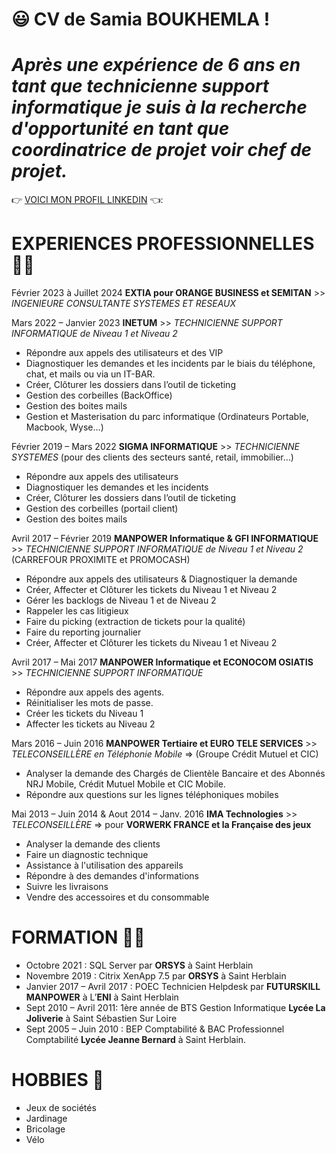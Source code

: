 # :smiley: CV de Samia BOUKHEMLA ! 
# _Après une expérience de 6 ans en tant que technicienne support informatique je suis à la recherche d'opportunité en tant que coordinatrice de projet voir chef de projet._

👉 [VOICI MON PROFIL LINKEDIN](www.linkedin.com/in/samia-b-325464174) 👈:

# EXPERIENCES PROFESSIONNELLES :woman_office_worker:

Février 2023 à Juillet 2024 **EXTIA pour ORANGE BUSINESS et SEMITAN** >> _INGENIEURE CONSULTANTE SYSTEMES ET RESEAUX_

Mars 2022 – Janvier 2023 **INETUM** >> _TECHNICIENNE SUPPORT INFORMATIQUE de Niveau 1 et Niveau 2_
- Répondre aux appels des utilisateurs et des VIP
- Diagnostiquer les demandes et les incidents par le biais du téléphone, chat, et mails ou via un IT-BAR.
- Créer, Clôturer les dossiers dans l’outil de ticketing
- Gestion des corbeilles (BackOffice)
- Gestion des boites mails
- Gestion et Masterisation du parc informatique (Ordinateurs Portable, Macbook, Wyse...)
  
Février 2019 – Mars 2022	**SIGMA INFORMATIQUE** >> _TECHNICIENNE SYSTEMES_ 
(pour des clients des secteurs santé, retail, immobilier…)
- Répondre aux appels des utilisateurs 
- Diagnostiquer les demandes et les incidents 
- Créer, Clôturer les dossiers dans l’outil de ticketing
- Gestion des corbeilles (portail client)
- Gestion des boites mails

Avril 2017 – Février 2019 **MANPOWER Informatique & GFI INFORMATIQUE** >> _TECHNICIENNE SUPPORT INFORMATIQUE de Niveau 1 et Niveau 2_ 
(CARREFOUR PROXIMITE et PROMOCASH)
- Répondre aux appels des utilisateurs & Diagnostiquer la demande
- Créer, Affecter et Clôturer les tickets du Niveau 1 et Niveau 2
- Gérer les backlogs de Niveau 1 et de Niveau 2
- Rappeler les cas litigieux
- Faire du picking (extraction de tickets pour la qualité) 
- Faire du reporting journalier
- Créer, Affecter et Clôturer les tickets du Niveau 1 et Niveau 2

Avril 2017 – Mai 2017	**MANPOWER Informatique et ECONOCOM OSIATIS** >> _TECHNICIENNE SUPPORT INFORMATIQUE_ 
- Répondre aux appels des agents.
- Réinitialiser les mots de passe.
- Créer les tickets du Niveau 1
- Affecter les tickets au Niveau 2
 
Mars 2016 – Juin 2016	**MANPOWER Tertiaire et EURO TELE SERVICES** >> _TELECONSEILLÈRE en Téléphonie Mobile_
=> (Groupe Crédit Mutuel et CIC)
- Analyser la demande des Chargés de Clientèle Bancaire et des Abonnés 
NRJ Mobile, Crédit Mutuel Mobile et CIC Mobile.
- Répondre aux questions sur les lignes téléphoniques mobiles 

Mai 2013 – Juin 2014 & Aout 2014 – Janv. 2016 **IMA Technologies** >> _TELECONSEILLÈRE_ => pour **VORWERK FRANCE et la Française des jeux**
- Analyser la demande des clients 
- Faire un diagnostic technique 
- Assistance à l'utilisation des appareils 
- Répondre à des demandes d'informations 
- Suivre les livraisons
- Vendre des accessoires et du consommable 

# FORMATION :woman_student:
- Octobre 2021 : SQL Server par **ORSYS** à Saint Herblain 
- Novembre 2019 : Citrix XenApp 7.5 par **ORSYS** à Saint Herblain 
- Janvier 2017 – Avril 2017 : POEC Technicien Helpdesk par **FUTURSKILL MANPOWER** à L’**ENI** à Saint Herblain
- Sept 2010 – Avril 2011: 1ère année de BTS Gestion Informatique **Lycée La Joliverie** à Saint Sébastien Sur Loire 
- Sept 2005 – Juin 2010 : BEP Comptabilité & BAC Professionnel Comptabilité **Lycée Jeanne Bernard** à Saint Herblain.

# HOBBIES :game_die: 
- Jeux de sociétés
- Jardinage
- Bricolage
- Vélo
